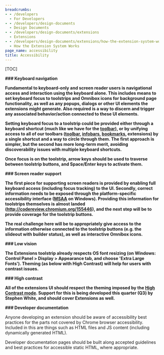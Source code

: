 ```yaml
---
breadcrumbs:
- - /developers
  - For Developers
- - /developers/design-documents
  - Design Documents
- - /developers/design-documents/extensions
  - Extensions
- - /developers/design-documents/extensions/how-the-extension-system-works
  - How the Extension System Works
page_name: accessibility
title: Accessibility
---
```


[TOC]

**### Keyboard navigation**

**Fundamental to keyboard-only and screen reader users is navigational access
and interaction using the keyboard alone. This includes means to set keyboard
focus to toolstrips and Omnibox icons for background page functionality, as well
as any popups, dialogs or other UI elements the extensions might generate. Also
required is a way to discern and trigger any associated behavior/action
connected to these UI elements.**

**Setting keyboard focus to a toolstrip could be provided either through a
keyboard shortcut (much like we have for the
[toolbar](/user-experience/toolbar)), or by unifying access to all of our
toolbars ([toolbar](/user-experience/toolbar),
[infobars](/developers/design-documents/info-bars),
[bookmarks](/user-experience/bookmarks), extensions) by a single shortcut and a
way to circle through them. The first approach is simpler, but the second has
more long-term merit, avoiding discoverability issues with multiple keyboard
shortcuts.**

**Once focus is on the toolstrip, arrow keys should be used to traverse between
toolstrip buttons, and Space/Enter keys to activate them.**

**### Screen reader support**

**The first piece for supporting screen readers is provided by enabling full
keyboard access (including focus tracking) to the UI. Secondly, correct
information needs to be exposed through the platform-specific accessibility
interface ([MSAA](http://msdn.microsoft.com/en-us/library/ms971310.aspx) on
Windows). Providing this information for toolstrips themselves is almost landed
(<http://codereview.chromium.org/155446>), and the next step will be to provide
coverage for the toolstrip buttons.**

**The real challenge here will be to appropriately give access to the
information otherwise connected to the toolstrip buttons (e.g. the slideout with
builder status), as well as interactive Omnibox icons.**

**### Low vision**

**The Extensions toolstrip already respects OS font resizing (on Windows:
Control Panel &gt; Display &gt; Appearance tab, and choose 'Extra Large Fonts').
Theming (as below with High Contrast) will help for users with contrast
issues.**

**### High contrast**

**All of the extensions UI should respect the theming imposed by the [High
Contrast
mode](http://www.microsoft.com/windowsxp/using/accessibility/highcontrast.mspx).
Support for this is being developed this quarter (Q3) by Stephen White, and
should cover Extensions as well.**

**### Developer documentation**

Anyone developing an extension should be aware of accessibility best practices
for the parts not covered by Chrome browser accessibility. Included in this are
things such as HTML files and JS content (including dynamically generated HTML).

Developer documentation pages should be built along accepted guidelines and best
practices for accessible static HTML, where appropriate.
